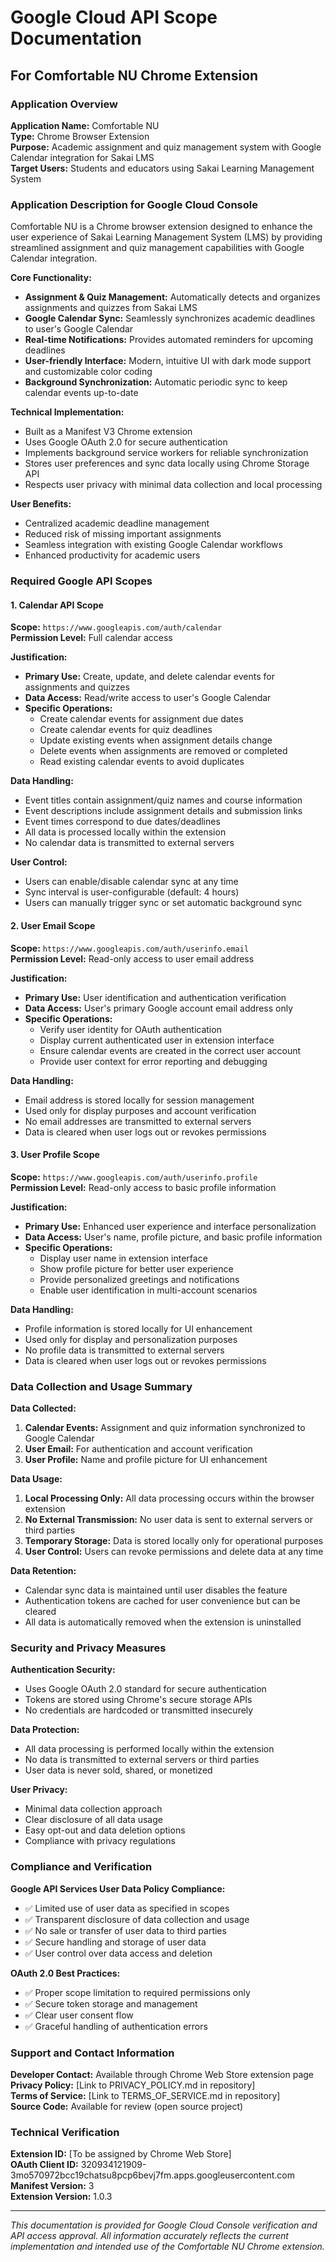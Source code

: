 # Google Cloud API Scope Documentation
## For Comfortable NU Chrome Extension

### Application Overview
**Application Name:** Comfortable NU  
**Type:** Chrome Browser Extension  
**Purpose:** Academic assignment and quiz management system with Google Calendar integration for Sakai LMS  
**Target Users:** Students and educators using Sakai Learning Management System  

### Application Description for Google Cloud Console

Comfortable NU is a Chrome browser extension designed to enhance the user experience of Sakai Learning Management System (LMS) by providing streamlined assignment and quiz management capabilities with Google Calendar integration.

**Core Functionality:**
- **Assignment & Quiz Management:** Automatically detects and organizes assignments and quizzes from Sakai LMS
- **Google Calendar Sync:** Seamlessly synchronizes academic deadlines to user's Google Calendar
- **Real-time Notifications:** Provides automated reminders for upcoming deadlines
- **User-friendly Interface:** Modern, intuitive UI with dark mode support and customizable color coding
- **Background Synchronization:** Automatic periodic sync to keep calendar events up-to-date

**Technical Implementation:**
- Built as a Manifest V3 Chrome extension
- Uses Google OAuth 2.0 for secure authentication
- Implements background service workers for reliable synchronization
- Stores user preferences and sync data locally using Chrome Storage API
- Respects user privacy with minimal data collection and local processing

**User Benefits:**
- Centralized academic deadline management
- Reduced risk of missing important assignments
- Seamless integration with existing Google Calendar workflows
- Enhanced productivity for academic users

### Required Google API Scopes

#### 1. Calendar API Scope
**Scope:** `https://www.googleapis.com/auth/calendar`  
**Permission Level:** Full calendar access  

**Justification:**
- **Primary Use:** Create, update, and delete calendar events for assignments and quizzes
- **Data Access:** Read/write access to user's Google Calendar
- **Specific Operations:**
  - Create calendar events for assignment due dates
  - Create calendar events for quiz deadlines
  - Update existing events when assignment details change
  - Delete events when assignments are removed or completed
  - Read existing calendar events to avoid duplicates

**Data Handling:**
- Event titles contain assignment/quiz names and course information
- Event descriptions include assignment details and submission links
- Event times correspond to due dates/deadlines
- All data is processed locally within the extension
- No calendar data is transmitted to external servers

**User Control:**
- Users can enable/disable calendar sync at any time
- Sync interval is user-configurable (default: 4 hours)
- Users can manually trigger sync or set automatic background sync

#### 2. User Email Scope
**Scope:** `https://www.googleapis.com/auth/userinfo.email`  
**Permission Level:** Read-only access to user email address  

**Justification:**
- **Primary Use:** User identification and authentication verification
- **Data Access:** User's primary Google account email address only
- **Specific Operations:**
  - Verify user identity for OAuth authentication
  - Display current authenticated user in extension interface
  - Ensure calendar events are created in the correct user account
  - Provide user context for error reporting and debugging

**Data Handling:**
- Email address is stored locally for session management
- Used only for display purposes and account verification
- No email addresses are transmitted to external servers
- Data is cleared when user logs out or revokes permissions

#### 3. User Profile Scope
**Scope:** `https://www.googleapis.com/auth/userinfo.profile`  
**Permission Level:** Read-only access to basic profile information  

**Justification:**
- **Primary Use:** Enhanced user experience and interface personalization
- **Data Access:** User's name, profile picture, and basic profile information
- **Specific Operations:**
  - Display user name in extension interface
  - Show profile picture for better user experience
  - Provide personalized greetings and notifications
  - Enable user identification in multi-account scenarios

**Data Handling:**
- Profile information is stored locally for UI enhancement
- Used only for display and personalization purposes
- No profile data is transmitted to external servers
- Data is cleared when user logs out or revokes permissions

### Data Collection and Usage Summary

**Data Collected:**
1. **Calendar Events:** Assignment and quiz information synchronized to Google Calendar
2. **User Email:** For authentication and account verification
3. **User Profile:** Name and profile picture for UI enhancement

**Data Usage:**
1. **Local Processing Only:** All data processing occurs within the browser extension
2. **No External Transmission:** No user data is sent to external servers or third parties
3. **Temporary Storage:** Data is stored locally only for operational purposes
4. **User Control:** Users can revoke permissions and delete data at any time

**Data Retention:**
- Calendar sync data is maintained until user disables the feature
- Authentication tokens are cached for user convenience but can be cleared
- All data is automatically removed when the extension is uninstalled

### Security and Privacy Measures

**Authentication Security:**
- Uses Google OAuth 2.0 standard for secure authentication
- Tokens are stored using Chrome's secure storage APIs
- No credentials are hardcoded or transmitted insecurely

**Data Protection:**
- All data processing is performed locally within the extension
- No data is transmitted to external servers or third parties
- User data is never sold, shared, or monetized

**User Privacy:**
- Minimal data collection approach
- Clear disclosure of all data usage
- Easy opt-out and data deletion options
- Compliance with privacy regulations

### Compliance and Verification

**Google API Services User Data Policy Compliance:**
- ✅ Limited use of user data as specified in scopes
- ✅ Transparent disclosure of data collection and usage
- ✅ No sale or transfer of user data to third parties
- ✅ Secure handling and storage of user data
- ✅ User control over data access and deletion

**OAuth 2.0 Best Practices:**
- ✅ Proper scope limitation to required permissions only
- ✅ Secure token storage and management
- ✅ Clear user consent flow
- ✅ Graceful handling of authentication errors

### Support and Contact Information

**Developer Contact:** Available through Chrome Web Store extension page  
**Privacy Policy:** [Link to PRIVACY_POLICY.md in repository]  
**Terms of Service:** [Link to TERMS_OF_SERVICE.md in repository]  
**Source Code:** Available for review (open source project)

### Technical Verification

**Extension ID:** [To be assigned by Chrome Web Store]  
**OAuth Client ID:** 320934121909-3mo570972bcc19chatsu8pcp6bevj7fm.apps.googleusercontent.com  
**Manifest Version:** 3  
**Extension Version:** 1.0.3

---

*This documentation is provided for Google Cloud Console verification and API access approval. All information accurately reflects the current implementation and intended use of the Comfortable NU Chrome extension.*
